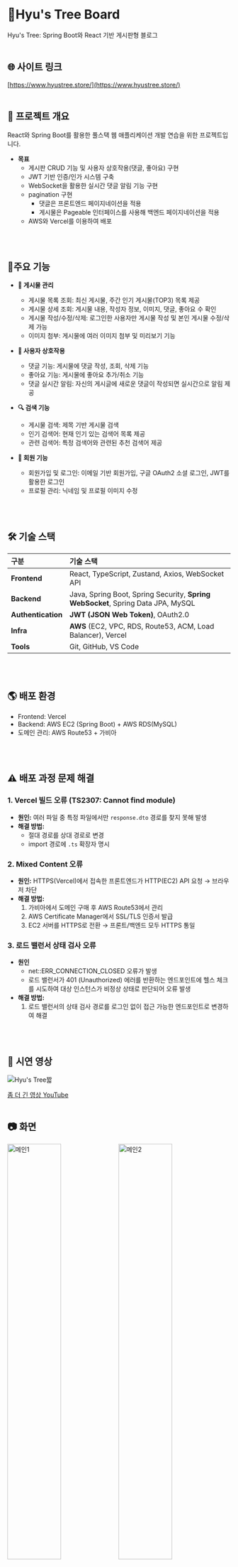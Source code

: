 # 🌳Hyu's Tree Board

 Hyu's Tree: Spring Boot와 React 기반 게시판형 블로그 
<br />
<br />



 ## 🌐 사이트 링크
[https://www.hyustree.store/](https://www.hyustree.store/)
<br />
<br />


## 📌 프로젝트 개요

React와 Spring Boot를 활용한 풀스택 웹 애플리케이션 개발 연습을 위한 프로젝트입니다. 


* **목표**
    * 게시판 CRUD 기능 및 사용자 상호작용(댓글, 좋아요) 구현
    * JWT 기반 인증/인가 시스템 구축
    * WebSocket을 활용한 실시간 댓글 알림 기능 구현
    * pagination 구현
        * 댓글은 프론트엔드 페이지네이션을 적용
        * 게시물은 Pageable 인터페이스를 사용해 백엔드 페이지네이션을 적용
    * AWS와 Vercel를 이용하여 배포
<br />
<br />


## 🚀주요 기능

* **📂 게시물 관리**
    * 게시물 목록 조회: 최신 게시물, 주간 인기 게시물(TOP3) 목록 제공
    * 게시물 상세 조회: 게시물 내용, 작성자 정보, 이미지, 댓글, 좋아요 수 확인
    * 게시물 작성/수정/삭제: 로그인한 사용자만 게시물 작성 및 본인 게시물 수정/삭제 가능
    * 이미지 첨부: 게시물에 여러 이미지 첨부 및 미리보기 기능
 
* **💬 사용자 상호작용**
    * 댓글 기능: 게시물에 댓글 작성, 조회, 삭제 기능
    * 좋아요 기능: 게시물에 좋아요 추가/취소 기능
    * 댓글 실시간 알림: 자신의 게시글에 새로운 댓글이 작성되면 실시간으로 알림 제공
    
* **🔍 검색 기능**
    * 게시물 검색: 제목 기반 게시물 검색
    * 인기 검색어: 현재 인기 있는 검색어 목록 제공
    * 관련 검색어: 특정 검색어와 관련된 추천 검색어 제공
    
* **👤 회원 기능**
    * 회원가입 및 로그인: 이메일 기반 회원가입, 구글 OAuth2 소셜 로그인, JWT를 활용한 로그인
    * 프로필 관리: 닉네임 및 프로필 이미지 수정
<br />
<br />


## 🛠️ 기술 스택

| 구분             | 기술 스택                                                      |
| :--------------- | :------------------------------------------------------------- |
| **Frontend** | React, TypeScript, Zustand, Axios, WebSocket API |
| **Backend** | Java, Spring Boot, Spring Security, **Spring WebSocket**, Spring Data JPA, MySQL |
| **Authentication** | **JWT (JSON Web Token)**, OAuth2.0 |
| **Infra** | **AWS** (EC2, VPC, RDS, Route53, ACM, Load Balancer), Vercel |
| **Tools** | Git, GitHub, VS Code |
<br />
<br />


## 🌎 배포 환경
* Frontend: Vercel
* Backend: AWS EC2 (Spring Boot) + AWS RDS(MySQL)
* 도메인 관리: AWS Route53 + 가비아
<br />
<br />


## ⚠️ 배포 과정 문제 해결

### 1. Vercel 빌드 오류 (TS2307: Cannot find module)
* **원인:** 여러 파일 중 특정 파일에서만 `response.dto` 경로를 찾지 못해 발생
* **해결 방법:**
  - 절대 경로를 상대 경로로 변경
  - import 경로에 `.ts` 확장자 명시
### 2. Mixed Content 오류
* **원인:** HTTPS(Vercel)에서 접속한 프론트엔드가 HTTP(EC2) API 요청 → 브라우저 차단
* **해결 방법:**
  1. 가비아에서 도메인 구매 후 AWS Route53에서 관리
  2. AWS Certificate Manager에서 SSL/TLS 인증서 발급
  3. EC2 서버를 HTTPS로 전환 → 프론트/백엔드 모두 HTTPS 통일
 ### 3.  로드 밸런서 상태 검사 오류
* **원인**
   * net::ERR_CONNECTION_CLOSED 오류가 발생
   * 로드 밸런서가 401 (Unauthorized) 에러를 반환하는 엔드포인트에 헬스 체크를 시도하여 대상 인스턴스가 비정상 상태로 판단되어 오류 발생
* **해결 방법:**
  1. 로드 밸런서의 상태 검사 경로를 로그인 없이 접근 가능한 엔드포인트로 변경하여 해결
<br />
<br />


## 🎥 시연 영상

![Hyu's Tree짧](https://github.com/user-attachments/assets/76bf3198-2cc6-462f-9fcf-ed5f3d426e8e)

[좀 더 긴 영상 YouTube](https://youtu.be/t1HfXaZwrUg)
<br />
<br />



## 📷 화면
<img width="49%" alt="메인1" src="https://github.com/user-attachments/assets/c170c83b-3085-4ce3-b02b-f7aaea36c846" /> <img width="49%" alt="메인2" src="https://github.com/user-attachments/assets/b740afb2-0a2e-4917-86c0-b8b4646bae3c" />
<img width="49%" alt="메인3" src="https://github.com/user-attachments/assets/2047e64c-7a4e-445f-9373-dc741b90449e" /> <img width="49%" alt="마이페이지" src="https://github.com/user-attachments/assets/5f3a4b03-243d-4b1e-8466-71a536229110" />
<img width="49%" alt="검색" src="https://github.com/user-attachments/assets/19352154-af5b-4dc4-9420-68af80b3599b" /> <img width="49%" alt="회원가입1" src="https://github.com/user-attachments/assets/7ea58213-034e-4c25-b896-2633dea218ac" />
<img width="49%" alt="회원가입2" src="https://github.com/user-attachments/assets/10569de3-1525-4556-beb6-7f4e73e6b4a1" />

